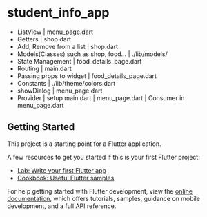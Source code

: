 # student_info_app
- ListView | menu_page.dart
- Getters | shop.dart
- Add, Remove from a list | shop.dart 
- Models(Classes) such as shop, food… | ./lib/models/
- State Management | food_details_page.dart
- Routing | main.dart 
- Passing props to widget | food_details_page.dart
- Constants | ./lib/theme/colors.dart
- showDialog | menu_page.dart
- Provider | setup main.dart | menu_page.dart | Consumer in menu_page.dart

## Getting Started

This project is a starting point for a Flutter application.

A few resources to get you started if this is your first Flutter project:

- [Lab: Write your first Flutter app](https://docs.flutter.dev/get-started/codelab)
- [Cookbook: Useful Flutter samples](https://docs.flutter.dev/cookbook)

For help getting started with Flutter development, view the
[online documentation](https://docs.flutter.dev/), which offers tutorials,
samples, guidance on mobile development, and a full API reference.
